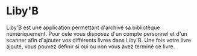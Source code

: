 # Liby'B

Liby'B est une application permettant d'archivé sa bibliotèque numériquement. Pour cele vous disposez d'un compte personnel et d'un scanner afin d'ajouter vos différents livres dans Liby'B. Une fois votre livre ajouté, vous pouvez definir si oui ou non vous avez terminé ce livre.

